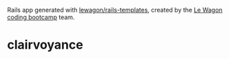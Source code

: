 Rails app generated with [lewagon/rails-templates](https://github.com/lewagon/rails-templates), created by the [Le Wagon coding bootcamp](https://www.lewagon.com) team.
# clairvoyance

